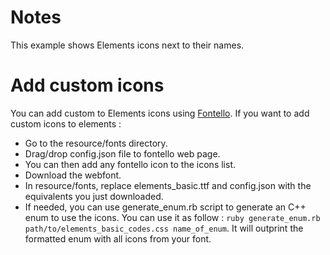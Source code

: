 # Notes 

This example shows Elements icons next to their names. 

# Add custom icons

You can add custom to Elements icons using [Fontello](https://fontello.com/). 
If you want to add custom icons to elements : 

- Go to the resource/fonts directory. 
- Drag/drop config.json file to fontello web page. 
- You can then add any fontello icon to the icons list. 
- Download the webfont.
- In resource/fonts, replace elements_basic.ttf and config.json with the equivalents you just downloaded. 
- If needed, you can use generate_enum.rb script to generate an C++ enum to use the icons. You can use it as follow : `ruby generate_enum.rb path/to/elements_basic_codes.css name_of_enum`. It will outprint the formatted enum with all icons from your font.

